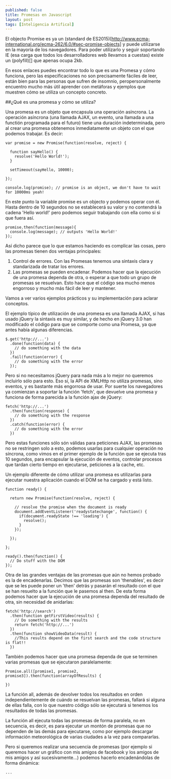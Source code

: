 ```yaml
---
published: false
title: Promesas en Javascript
layout: post
tags: [Inteligencia Artifical]
---
```


El objecto Promise es ya un (standard de ES2015)[http://www.ecma-international.org/ecma-262/6.0/#sec-promise-objects] y puede utilizarse en la mayoría de los navegadores. Para poder utilizarlo y seguir soportando IE (esa carga que todos los desarrolladores web llevamos a cuestas) existe un (polyfill)[] que apenas ocupa 2kb.

En esos enlaces puedes encontrar todo lo que es una Promesa y cómo funciona, pero las especificaciones no son precisamente fáciles de leer, están bien para las personas que sufren de insomnio, peropersonalmente encuentro mucho más útil aprender con metáforas y ejemplos que muestren cómo se utiliza un concepto concreto. 

##¿Qué es una promesa y cómo se utiliza? 

Una promesa es un objeto que encapsula una operación asíncrona. La operación asíncrona (una llamada AJAX, un evento, una llamada a una functión programada para el futuro) tiene una duración indeterminada, pero al crear una promesa obtenemos inmediatamente un objeto con el que podemos trabajar. Es decir:

    var promise = new Promise(function(resolve, reject) {
      
      function sayHello() {
        resolve('Hello World!');
      }

      setTimeout(sayHello, 10000);

    });

    console.log(promise); // promise is an object, we don't have to wait for 10000ms yeah!

En este punto la variable promise es un objecto y podemos operar con él. Hasta dentro de 10 segundos no se establecerá su valor y no contendrá la cadena 'Hello world!' pero podemos seguir trabajando con ella como si si que fuera así.

    promise.then(function(message){
      console.log(message); // outputs 'Hello World!'
    });

Así dicho parece que lo que estamos haciendo es complicar las cosas, pero las promesas tienen dos ventajas principales: 

1. Control de errores.  Con las Promesas tenemos una sintaxis clara y standarizada de tratar los errores.
2. Las promesas se pueden encadenar. Podemos hacer que la ejecución de una promesa dependa de otra, o esperar a que todo un grupo de promesas se resuelvan. Esto hace que el código sea mucho menos engorroso y mucho más fácil de leer y mantener. 

Vamos a ver varios ejemplos prácticos y su implementación para aclarar conceptos.

El ejemplo típico de utilización de una promesa es una llamada AJAX, si has usado jQuery la sintaxis es muy similar, y de hecho en jQuery 3.0 han modificado el código para que se comporte como una Promesa, ya que antes había algunas diferencias.

    $.get('http://...')
      .done(function(data) {
        // do something with the data
      })
      .fail(function(error) {
        // do something with the error
      });

Pero si no necesitamos jQuery para nada más a lo mejor no queremos incluirlo sólo para esto. Eso sí, la API de XMLHttp no utiliza promesas, sino eventos, y es bastante más engorrosa de usar. Por suerte los navegadores ya comienzan a soportar la función 'fetch', que devuelve una promesa y funciona de forma parecida a la función ajax de jQuery:

    fetch('http://...')
      .then(function(response) {
        // do something with the response
      })
      .catch(function(error) {
        // do something with the error
      })

Pero estas funciones sólo són válidas para peticiones AJAX, las promesas no se restringen solo a esto, podemos usarlas para cualquier operación no síncrona, como vimos en el primer ejemplo de la función que se ejecuta tras 10 segundos, para encapsular la ejecución de eventos, controlar procesos que tardan cierto tiempo en ejecutarse, peticiones a la cache, etc.

Un ejemplo diferente de cómo utilizar una promesa es utilizarlas para ejecutar nuestra aplicación cuando el DOM se ha cargado y está listo.

    function ready() {
      
      return new Promise(function(resolve, reject) {
        
        // resolve the promise when the document is ready
        document.addEventListener('readystatechange', function() {
          if(document.readyState !== 'loading') {
            resolve();
          }
        });

      });

    };

    ready().then(function() {
      // Do stuff with the DOM
    });

Otra de las grandes ventajas de las promesas que aún no hemos probado es la de encadenarlas. Decimos que las promesas son 'thenables', es decir que se les puede poner un 'then' detrás y pasarán el resultado con el que se han resuelto a la función que le pasemos al then. De esta forma podemos hacer que la ejecución de una promesa dependa del resultado de otra, sin necesidad de anidarlas:


    fetch('http://search')
      .then(function getFirstVideo(results) {
        // Do something with the results
        return fetch('http://...')
      })
      .then(function showVideoData(result) {      
        //This results depend on the first search and the code structure is flat!!
      })

También podemos hacer que una promesa dependa de que se terminen varias promesas que se ejecutaron paralelamente:

    Promise.all([promise1, promise2, promise3]).then(function(arrayOfResults) {

    })

La función all, además de devolver todos los resultados en orden independientemente de cuándo se resuelvan las promesas, fallará si alguna de ellas falla, con lo que nuestro código sólo se ejecutará si tenemos los resultados de todas las promesas.

La función all ejecuta todas las promesas de forma paralela, no en secuencia, es decir, es para ejecutar un montón de promesas que no dependen de las demás para ejecutarse, como por ejemplo descargar información meteorológica de varias ciudades a la vez para compararlas.

Pero si queremos realizar una secuencia de promesas (por ejemplo si queremos hacer un gráfico con mis amigos de facebook y los amigos de mis amigos y así sucesivamente...) podemos hacerlo encadenándolas de forma dinámica:

    ...
 

